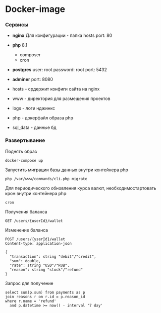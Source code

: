 # Docker-image

### Сервисы

* **nginx**
  Для конфигурации - папка hosts
  port: 80
* **php** 8.1
  + composer
  + cron
* **postgres**
  user: root
  password: root
  port: 5432
* **adminer**
  port: 8080


* hosts - срдержит конфиги сайта на nginx
* www - директория для размещения проектов
* logs - логи нджинкс
* php - докерфайл образа php
* sql_data - данные бд

### Развертывание
Поднять образ
```shell
docker-compose up
```

Запустить миграции базы данных внутри контейнера php
```shell
php /var/www/commands/cli.php migrate
```

Для периодического обновления курса валют, необходимостартовать крон внутри контейнера php
```shell
cron
```

Получения баланса
```
GET /users/{userId}/wallet
```

Изменение баланса
```
POST /users/{yserId}/wallet
Content-type: application-json

{
  "transaction": string "debit"/"credit",
  "sum": double,
  "rate": string "USD"/"RUB",
  "reason": string "stock"/"refund"
}
```

Запрос для получение 
```postgresql
select sum(p.sum) from payments as p
join reasons r on r.id = p.reason_id
where r.name = 'refund' 
  and p.datetime >= now() - interval '7 day'
```